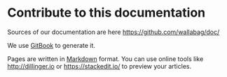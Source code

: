 Contribute to this documentation
================================

Sources of our documentation are here https://github.com/wallabag/doc/

We use [GitBook](https://www.gitbook.com/book/wallabag/documentation/details) to generate it.

Pages are written in [Markdown](https://en.wikipedia.org/wiki/Markdown) format. You can use online tools like http://dillinger.io or https://stackedit.io/ to preview your articles.
